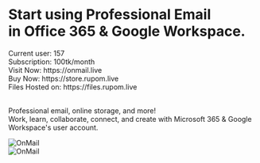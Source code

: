 <h1 data-aos="fade" data-aos-easing="linear" data-aos-duration="1000" data-aos-once="true" class="display-3 text-white font-weight-bold my-5 aos-init aos-animate">
Start using Professional Email<br>in Office 365 & Google Workspace.
</h1>
Current user: 157 <br>
Subscription: 100tk/month <br>
Visit Now:  https://onmail.live <br>
Buy Now: https://store.rupom.live <br>
Files Hosted on: https://files.rupom.live
<br>
<br>
<p data-aos="fade" data-aos-easing="linear" data-aos-duration="1000" data-aos-once="true" class="lead text-white my-4 aos-init aos-animate">
Professional email, online storage, and more!
<br> Work, learn, collaborate, connect, and create with Microsoft 365 & Google Workspace's user account.
</p>
 
![OnMail](https://github.com/RupomChowdhury/OnMail.live/blob/main/OnMail-Professional-User-Email-2.png) 
<br>
![OnMail](https://files.rupom.live/static/media/img/Drive-storage.png)
